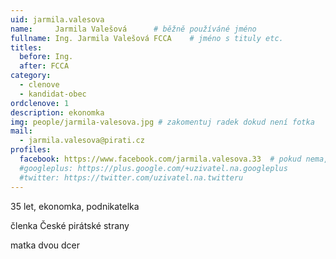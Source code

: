 ```yaml
---
uid: jarmila.valesova
name:     Jarmila Valešová  	# běžně používáné jméno
fullname: Ing. Jarmila Valešová FCCA  	# jméno s tituly etc.
titles:
  before: Ing.
  after: FCCA
category:
  - clenove
  - kandidat-obec
ordclenove: 1
description: ekonomka
img: people/jarmila-valesova.jpg # zakomentuj radek dokud není fotka
mail:
  - jarmila.valesova@pirati.cz
profiles:
  facebook: https://www.facebook.com/jarmila.valesova.33  # pokud nema, staci smazat tuto radku
  #googleplus: https://plus.google.com/+uzivatel.na.googleplus
  #twitter: https://twitter.com/uzivatel.na.twitteru
---
```


35 let, ekonomka, podnikatelka

členka České pirátské strany

matka dvou dcer


